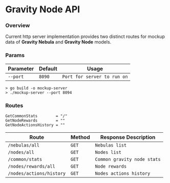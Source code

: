 
# Gravity Node API

### Overview

Current http server implementation provides two distinct routes for mockup data of **Gravity Nebula** and **Gravity Node** models.

### Params

| Parameter | Default | Usage 
|---------|-------|-----|
| `--port` | `8090` | `Port for server to run on`

```
> go build -o mockup-server
> ./mockup-server --port 8094
```

### Routes


	GetCommonStats        = "/"
	GetNodeRewards        = ""
	GetNodeActionsHistory = ""

| Route | Method | Response Description
|-------|-------|-----|
| `/nebulas/all` | `GET` | `Nebulas list`
| `/nodes/all` | `GET` | `Nodes list`
| `/common/stats` | `GET` | `Common gravity node stats`
| `/nodes/rewards/all` | `GET` | `Node rewards`
| `/nodes/actions/history` | `GET` | `Nodes actions history`


